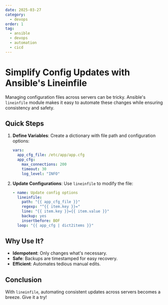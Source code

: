 ```yaml
---
date: 2025-03-27
category:
  - devops
order: 1
tag:
  - ansible
  - devops
  - automation
  - cicd
---
```


# Simplify Config Updates with Ansible's Lineinfile

Managing configuration files across servers can be tricky. Ansible's `lineinfile` module makes it easy to automate these changes while ensuring consistency and safety.

## **Quick Steps**

1. **Define Variables**: Create a dictionary with file path and configuration options:

   ```yaml
   vars:
     app_cfg_file: /etc/app/app.cfg
     app_cfg:
       max_connections: 200
       timeout: 30
       log_level: "INFO"
   ```

3. **Update Configurations**: Use `lineinfile` to modify the file:

   ```yaml
   - name: Update config options
     lineinfile:
       path: "{{ app_cfg_file }}"
       regexp: "^{{ item.key }}="
       line: "{{ item.key }}={{ item.value }}"
       backup: yes
       insertbefore: BOF
     loop: "{{ app_cfg | dict2items }}"
   ```

## **Why Use It?**

- **Idempotent**: Only changes what's necessary.
- **Safe**: Backups are timestamped for easy recovery.
- **Efficient**: Automates tedious manual edits.

## **Conclusion**

With `lineinfile`, automating consistent updates across servers becomes a breeze. Give it a try!
